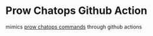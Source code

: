 # Prow Chatops Github Action

mimics [prow chatops commands](https://github.com/oracle/kubernetes-test-infra/blob/master/commands.md) through github actions
